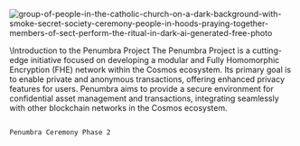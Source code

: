 ![group-of-people-in-the-catholic-church-on-a-dark-background-with-smoke-secret-society-ceremony-people-in-hoods-praying-together-members-of-sect-perform-the-ritual-in-dark-ai-generated-free-photo](https://github.com/pouyaneth/Penumbra-ceremony/assets/87922204/6dae5f4f-d1df-4f60-a77d-125fe0e5d083)

\Introduction to the Penumbra Project
The Penumbra Project is a cutting-edge initiative focused on developing a modular and Fully Homomorphic Encryption (FHE) network within the Cosmos ecosystem. Its primary goal is to enable private and anonymous transactions, offering enhanced privacy features for users. Penumbra aims to provide a secure environment for confidential asset management and transactions, integrating seamlessly with other blockchain networks in the Cosmos ecosystem.

                                                                                        Penumbra Ceremony Phase 2

